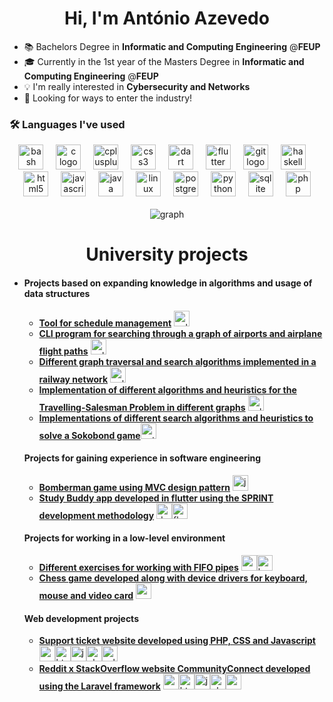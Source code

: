 <!--
**xubby/xubby** is a ✨ _special_ ✨ repository because its `README.md` (this file) appears on your GitHub profile.

Here are some ideas to get you started:

- 🔭 I’m currently working on ...
- 🌱 I’m currently learning ...
- 👯 I’m looking to collaborate on ...
- 🤔 I’m looking for help with ...
- 💬 Ask me about ...
- 📫 How to reach me: ...
- 😄 Pronouns: ...
- ⚡ Fun fact: ...
-->
<h1 align="center">Hi, I'm António Azevedo</h1>
<!-- <h3 align="center">An aspiring security engineer</h3> -->

- 📚 Bachelors Degree in **Informatic and Computing Engineering** @**FEUP**
- 🎓 Currently in the 1st year of the Masters Degree in **Informatic and Computing Engineering** @**FEUP**
- 💡 I'm really interested in **Cybersecurity and Networks**
- 🚀 Looking for ways to enter the industry!

<h3 align="left">🛠 Languages I've used</h3>
<div align="center">
  <img src="https://cdn.jsdelivr.net/gh/devicons/devicon/icons/bash/bash-original.svg" height="40" alt="bash logo"  />
  <img width="12" />
  <img src="https://cdn.jsdelivr.net/gh/devicons/devicon/icons/c/c-original.svg" height="40" alt="c logo"  />
  <img width="12" />
  <img src="https://cdn.jsdelivr.net/gh/devicons/devicon/icons/cplusplus/cplusplus-original.svg" height="40" alt="cplusplus logo"  />
  <img width="12" />
  <img src="https://cdn.jsdelivr.net/gh/devicons/devicon/icons/css3/css3-original.svg" height="40" alt="css3 logo"  />
  <img width="12" />
  <img src="https://cdn.jsdelivr.net/gh/devicons/devicon/icons/dart/dart-original.svg" height="40" alt="dart logo"  />
  <img width="12" />
  <img src="https://cdn.jsdelivr.net/gh/devicons/devicon/icons/flutter/flutter-original.svg" height="40" alt="flutter logo"  />
  <img width="12" />
  <img src="https://cdn.jsdelivr.net/gh/devicons/devicon/icons/git/git-original.svg" height="40" alt="git logo"  />
  <img width="12" />
  <img src="https://cdn.jsdelivr.net/gh/devicons/devicon/icons/haskell/haskell-original.svg" height="40" alt="haskell logo"  />
  <img width="12" />
  <img src="https://cdn.jsdelivr.net/gh/devicons/devicon/icons/html5/html5-original.svg" height="40" alt="html5 logo"  />
  <img width="12" />
  <img src="https://cdn.jsdelivr.net/gh/devicons/devicon/icons/javascript/javascript-original.svg" height="40" alt="javascript logo"  />
  <img width="12" />
  <img src="https://cdn.jsdelivr.net/gh/devicons/devicon/icons/java/java-original.svg" height="40" alt="java logo"  />
  <img width="12" />
  <img src="https://cdn.jsdelivr.net/gh/devicons/devicon/icons/linux/linux-original.svg" height="40" alt="linux logo"  />
  <img width="12" />
  <img src="https://cdn.jsdelivr.net/gh/devicons/devicon/icons/postgresql/postgresql-original.svg" height="40" alt="postgresql logo"  />
  <img width="12" />
  <img src="https://cdn.jsdelivr.net/gh/devicons/devicon/icons/python/python-original.svg" height="40" alt="python logo"  />
  <img width="12" />
  <img src="https://cdn.jsdelivr.net/gh/devicons/devicon/icons/sqlite/sqlite-original.svg" height="40" alt="sqlite logo"  />
  <img width="12" />
  <img src="https://cdn.jsdelivr.net/gh/devicons/devicon/icons/php/php-original.svg" height="40" alt="php logo"  />
</div>

<br>

<div align="center">
  <img src="http://github-profile-summary-cards.vercel.app/api/cards/profile-details?username=antoniooazevedo&theme=github_dark" alt="graph" />
</div>

<h1 align="center">University projects</h1>
<ul>
  <li>
    <h4>Projects based on expanding knowledge in algorithms and usage of data structures</h4>
    <ul>
      <li><a href="https://github.com/antoniooazevedo/aed-project1"><b>Tool for schedule management</b></a> <img src="https://cdn.jsdelivr.net/gh/devicons/devicon/icons/cplusplus/cplusplus-original.svg" height="25" alt="cplusplus logo"  /></li>
      <li><a href="https://github.com/antoniooazevedo/aed-project2"><b>CLI program for searching through a graph of airports and airplane flight paths</b></a> <img src="https://cdn.jsdelivr.net/gh/devicons/devicon/icons/cplusplus/cplusplus-original.svg" height="25" alt="cplusplus logo"  /></li>
      <li><a href="https://github.com/antoniooazevedo/project-railway"><b>Different graph traversal and search algorithms implemented in a railway network</b></a> <img src="https://cdn.jsdelivr.net/gh/devicons/devicon/icons/cplusplus/cplusplus-original.svg" height="25" alt="cplusplus logo"  /></li>
      <li><a href="https://github.com/antoniooazevedo/project-tsp"><b>Implementation of different algorithms and heuristics for the Travelling-Salesman Problem in different graphs</b></a> <img src="https://cdn.jsdelivr.net/gh/devicons/devicon/icons/cplusplus/cplusplus-original.svg" height="25" alt="cplusplus logo"  /></li>
      <li><a href="https://github.com/antoniooazevedo/IA-project"><b>Implementations of different search algorithms and heuristics to solve a Sokobond game</b></a><img src="https://cdn.jsdelivr.net/gh/devicons/devicon/icons/python/python-original.svg" height="25" alt="python logo"  />
    </ul>
    <h4>Projects for gaining experience in software engineering</h4>
    <ul>
      <li><a href="https://github.com/antoniooazevedo/Projeto-LDTS-2022"><b>Bomberman game using MVC design pattern</b></a> <img src="https://cdn.jsdelivr.net/gh/devicons/devicon/icons/java/java-original.svg" height="25" alt="java logo"  /></li>
      <li><a href="https://github.com/antoniooazevedo/ESOF-project"><b>Study Buddy app developed in flutter using the SPRINT development methodology</b></a> <img src="https://cdn.jsdelivr.net/gh/devicons/devicon/icons/dart/dart-original.svg" height="25" alt="dart logo"  /><img src="https://cdn.jsdelivr.net/gh/devicons/devicon/icons/flutter/flutter-original.svg" height="25" alt="flutter logo"  /></li>
    </ul>
    <h4>Projects for working in a low-level environment</h4>
    <ul>
      <li><a href="https://github.com/antoniooazevedo/SO-project"><b>Different exercises for working with FIFO pipes</b></a> <img src="https://cdn.jsdelivr.net/gh/devicons/devicon/icons/c/c-original.svg" height="25" alt="c logo"  /><img src="https://cdn.jsdelivr.net/gh/devicons/devicon/icons/bash/bash-original.svg" height="25" alt="bash logo"  /></li>
      <li><a href="https://github.com/antoniooazevedo/LCOM-project"><b>Chess game developed along with device drivers for keyboard, mouse and video card</b></a> <img src="https://cdn.jsdelivr.net/gh/devicons/devicon/icons/c/c-original.svg" height="25" alt="c logo"  /></li>
    </ul>
    <h4>Web development projects</h4>
    <ul>
      <li><a href="https://github.com/antoniooazevedo/LTW-project"><b>Support ticket website developed using PHP, CSS and Javascript</b></a> <img src="https://cdn.jsdelivr.net/gh/devicons/devicon/icons/css3/css3-original.svg" height="25" alt="css3 logo"  /><img src="https://cdn.jsdelivr.net/gh/devicons/devicon/icons/html5/html5-original.svg" height="25" alt="html5 logo"  /><img src="https://cdn.jsdelivr.net/gh/devicons/devicon/icons/javascript/javascript-original.svg" height="25" alt="javascript logo"  /><img src="https://cdn.jsdelivr.net/gh/devicons/devicon/icons/php/php-original.svg" height="25" alt="php logo"  /><img src="https://cdn.jsdelivr.net/gh/devicons/devicon/icons/sqlite/sqlite-original.svg" height="25" alt="sqlite logo"  /></li>
      <li><a href="https://github.com/antoniooazevedo/Community-Connect"><b>Reddit x StackOverflow website CommunityConnect developed using the Laravel framework</b></a> <img src="https://cdn.jsdelivr.net/gh/devicons/devicon/icons/css3/css3-original.svg" height="25" alt="css3 logo"  /><img src="https://cdn.jsdelivr.net/gh/devicons/devicon/icons/html5/html5-original.svg" height="25" alt="html5 logo"  /><img src="https://cdn.jsdelivr.net/gh/devicons/devicon/icons/javascript/javascript-original.svg" height="25" alt="javascript logo"  /><img src="https://cdn.jsdelivr.net/gh/devicons/devicon/icons/php/php-original.svg" height="25" alt="php logo"  /><img src="https://cdn.jsdelivr.net/gh/devicons/devicon/icons/postgresql/postgresql-original.svg" height="25" alt="postgresql logo"  /></li>
    </ul>
  </li>
</ul>
